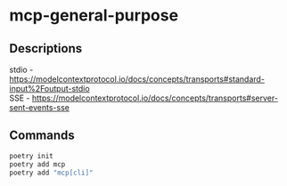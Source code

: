 # mcp-general-purpose

## Descriptions

stdio - <https://modelcontextprotocol.io/docs/concepts/transports#standard-input%2Foutput-stdio>  
SSE - <https://modelcontextprotocol.io/docs/concepts/transports#server-sent-events-sse>

## Commands

```bash
poetry init
poetry add mcp
poetry add "mcp[cli]"
```
